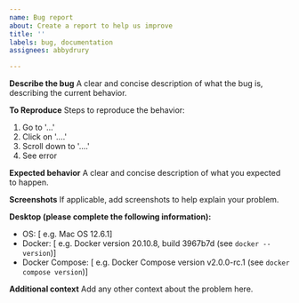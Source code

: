```yaml
---
name: Bug report
about: Create a report to help us improve
title: ''
labels: bug, documentation
assignees: abbydrury

---
```


**Describe the bug**
A clear and concise description of what the bug is, describing the current behavior.

**To Reproduce**
Steps to reproduce the behavior:
1. Go to '...'
2. Click on '....'
3. Scroll down to '....'
4. See error

**Expected behavior**
A clear and concise description of what you expected to happen.

**Screenshots**
If applicable, add screenshots to help explain your problem.

**Desktop (please complete the following information):**
- OS: [ e.g. Mac OS 12.6.1]
- Docker: [ e.g. Docker version 20.10.8, build 3967b7d (see `docker --version`)]
- Docker Compose: [ e.g. Docker Compose version v2.0.0-rc.1 (see `docker compose version`)]

**Additional context**
Add any other context about the problem here.
